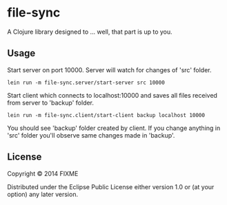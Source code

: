 # file-sync

A Clojure library designed to ... well, that part is up to you.

## Usage

Start server on port 10000. Server will watch for changes of 'src' folder.
```shell
lein run -m file-sync.server/start-server src 10000
```

Start client which connects to localhost:10000 and saves all files received from server to 'backup' folder.
```shell
lein run -m file-sync.client/start-client backup localhost 10000
```

You should see 'backup' folder created by client. If you change anything in 'src' folder you'll observe same changes made in 'backup'.

## License

Copyright © 2014 FIXME

Distributed under the Eclipse Public License either version 1.0 or (at
your option) any later version.
